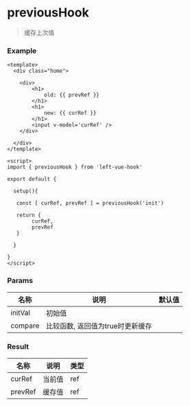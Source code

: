 # previousHook

> 缓存上次值



### Example

```vue
<template>
  <div class="home">

    <div>
		<h1>
        	old: {{ prevRef }}    
    	</h1>
        <h1>
        	new: {{ curRef }}    
    	</h1>
        <input v-model='curRef' />
    </div>
    
  </div>
</template>

<script>
import { previousHook } from 'left-vue-hook'

export default {

  setup(){
      
   const [ curRef, prevRef ] = previousHook('init')
      
   return {
		curRef,
        prevRef
   }

  }

}
</script>

```





### Params

| 名称    | 说明                             | 默认值 |
| ------- | -------------------------------- | ------ |
| initVal | 初始值                           |        |
| compare | 比较函数, 返回值为true时更新缓存 |        |



### Result

| 名称    | 说明   | 类型 |
| ------- | ------ | ---- |
| curRef  | 当前值 | ref  |
| prevRef | 缓存值 | ref  |



